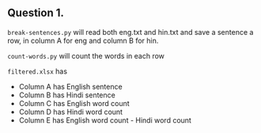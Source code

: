 Question 1.
---
`break-sentences.py` will read both eng.txt and hin.txt and save a sentence a row, in column A for eng and column B for hin.

`count-words.py` will count the words in each row

`filtered.xlsx` has
  - Column A has English sentence
  - Column B has Hindi sentence
  - Column C has English word count
  - Column D has Hindi word count
  - Column E has English word count - Hindi word count
